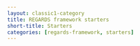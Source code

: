 ```yaml
---
layout: classic1-category
title: REGARDS framework starters
short-title: Starters
categories: [regards-framework, starters]
---
```

